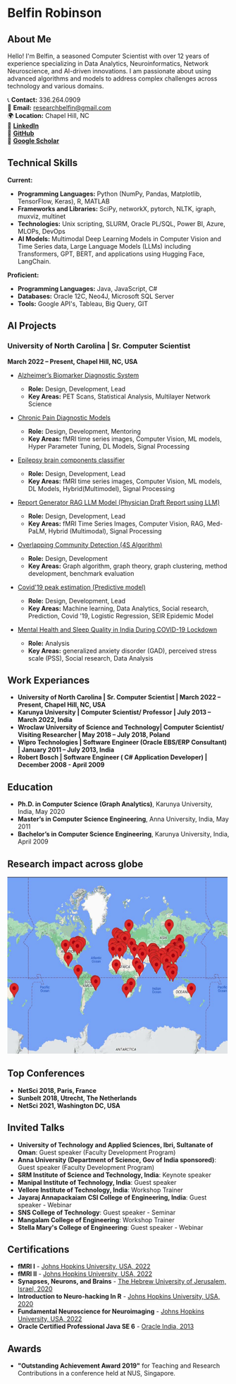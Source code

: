 # Belfin Robinson

## About Me
Hello! I'm Belfin, a seasoned Computer Scientist with over 12 years of experience specializing in Data Analytics, Neuroinformatics, Network Neuroscience, and AI-driven innovations. I am passionate about using advanced algorithms and models to address complex challenges across technology and various domains.

📞 **Contact:** 336.264.0909  
📧 **Email:** [researchbelfin@gmail.com](mailto:researchbelfin@gmail.com)  
🌍 **Location:** Chapel Hill, NC  
🔗 [**LinkedIn**](https://linkedin.com/in/belfin)  
🔗 [**GitHub**](https://github.com/belfinrv)  
🔗 [**Google Scholar**](https://scholar.google.com/citations?user=hXKhuLYAAAAJ&hl=en&authuser=1)  


## Technical Skills
**Current:**
- **Programming Languages:** Python (NumPy, Pandas, Matplotlib, TensorFlow, Keras), R, MATLAB
- **Frameworks and Libraries:** SciPy, networkX, pytorch, NLTK, igraph, muxviz, multinet
- **Technologies:** Unix scripting, SLURM, Oracle PL/SQL, Power BI, Azure, MLOPs, DevOps
- **AI Models:** Multimodal Deep Learning Models in Computer Vision and Time Series data, Large Language Models (LLMs) including Transformers, GPT, BERT, and applications using Hugging Face, LangChain.


**Proficient:**
- **Programming Languages:** Java, JavaScript, C#
- **Databases:** Oracle 12C, Neo4J, Microsoft SQL Server
- **Tools:** Google API's, Tableau, Big Query, GIT

## AI Projects
### University of North Carolina | Sr. Computer Scientist
**March 2022 – Present, Chapel Hill, NC, USA**
- [Alzheimer’s Biomarker Diagnostic System](https://github.com/belfinrv/AlzheimerBioMarker)
  - **Role:** Design, Development, Lead
  - **Key Areas:** PET Scans, Statistical Analysis, Multilayer Network Science
- [Chronic Pain Diagnostic Models](https://github.com/belfinrv/CronicpainMachineLearningfMRI)
  - **Role:** Design, Development, Mentoring
  - **Key Areas:** fMRI time series images, Computer Vision,  ML models, Hyper Parameter Tuning, DL Models, Signal Processing
- [Epilepsy brain components classifier](https://github.com/belfinrv/MultimodalDeepLearningClass)
  - **Role:** Design, Development, Lead
  - **Key Areas:** fMRI time series images, Computer Vision,  ML models, DL Models, Hybrid(Multimodel), Signal Processing
- [Report Generator RAG LLM Model (Physician Draft Report using LLM)](#)
  - **Role:** Design, Development, Lead
  - **Key Areas:** fMRI Time Series Images, Computer Vision, RAG, Med-PaLM, Hybrid (Multimodal), Signal Processing
- [Overlapping Community Detection (4S Algorithm)](https://github.com/belfinrv/4SAlgorithm)
  - **Role:** Design, Development
  - **Key Areas:** Graph algorithm, graph theory, graph clustering, method development, benchmark evaluation

- [Covid'19 peak estimation (Predictive model)](https://github.com/belfinrv/Covid19Peak)
    - **Role:** Design, Development, Lead
    - **Key Areas:** Machine learning, Data Analytics, Social research, Prediction, Covid '19, Logistic Regression, SEIR Epidemic Model
    
 - [Mental Health and Sleep Quality in India During COVID-19 Lockdown](https://github.com/belfinrv/MentalHealthGAD)
   - **Role:**  Analysis
   - **Key Areas:** generalized anxiety disorder (GAD), perceived stress scale (PSS), Social research, Data Analysis 
  
## Work Experiances
-  **University of North Carolina | Sr. Computer Scientist | March 2022 – Present, Chapel Hill, NC, USA**
-  **Karunya University | Computer Scientist/ Professor | July 2013 – March 2022, India**
-  **Wroclaw University of Science and Technology| Computer Scientist/ Visiting Researcher | May 2018 – July 2018, Poland**
-  **Wipro Technologies | Software Engineer (Oracle EBS/ERP Consultant) | January 2011 – July 2013, India**
-  **Robert Bosch | Software Engineer ( C# Application Developer) | December 2008 - April 2009**

## Education
- **Ph.D. in Computer Science (Graph Analytics)**, Karunya University, India, May 2020
- **Master’s in Computer Science Engineering**, Anna University, India, May 2011
- **Bachelor’s in Computer Science Engineering**, Karunya University, India, April 2009

## Research impact across globe
<img src="map.svg" alt="Research Impact" width="500" height="400">

## Top Conferences
- **NetSci 2018, Paris, France**
- **Sunbelt 2018, Utrecht, The Netherlands**
- **NetSci 2021, Washington DC, USA**

## Invited Talks

- **University of Technology and Applied Sciences, Ibri, Sultanate of Oman**: Guest speaker (Faculty Development Program)
- **Anna University (Department of Science, Gov of India sponsored)**: Guest speaker (Faculty Development Program)
- **SRM Institute of Science and Technology, India**: Keynote speaker
- **Manipal Institute of Technology, India**: Guest speaker
- **Vellore Institute of Technology, India**: Workshop Trainer
- **Jayaraj Annapackaiam CSI College of Engineering, India**: Guest speaker - Webinar
- **SNS College of Technology**: Guest speaker - Seminar
- **Mangalam College of Engineering**: Workshop Trainer
- **Stella Mary's College of Engineering**: Guest speaker - Webinar


## Certifications
- **fMRI I** - [Johns Hopkins University, USA, 2022](https://www.coursera.org/account/accomplishments/verify/TBMYM5K6LFP2)
- **fMRI II** - [Johns Hopkins University, USA, 2022](https://www.coursera.org/account/accomplishments/verify/TBMYM5K6LFP2)
- **Synapses, Neurons, and Brains** - [The Hebrew University of Jerusalem, Israel, 2020](https://www.coursera.org/account/accomplishments/records/PG8DN2AY6PG8)
- **Introduction to Neuro-hacking In R** - [Johns Hopkins University, USA, 2020](https://www.coursera.org/account/accomplishments/verify/XVUM9KYJGG6E)
- **Fundamental Neuroscience for Neuroimaging** - [Johns Hopkins University, USA, 2022](https://www.coursera.org/account/accomplishments/verify/P3AMPDXF28QM)
- **Oracle Certified Professional Java SE 6** - [Oracle India, 2013](eCertificate.pdf)

## Awards

- **"Outstanding Achievement Award 2019"** for Teaching and Research Contributions in a conference held at NUS, Singapore.

